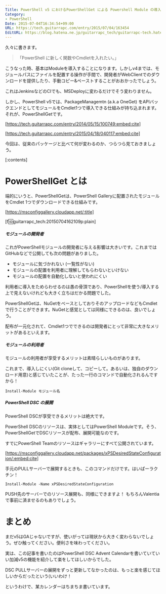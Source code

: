 ```yaml
---
Title: PowerShell v5 におけるPowerShellGet による Powershell Module の導入はどう変わるのか
Category:
- PowerShell
Date: 2015-07-04T16:34:54+09:00
URL: https://tech.guitarrapc.com/entry/2015/07/04/163454
EditURL: https://blog.hatena.ne.jp/guitarrapc_tech/guitarrapc-tech.hatenablog.com/atom/entry/8454420450100186372
---
```


久々に書きます。

> 「PowerShell に新しく関数やCmdletを入れたい。」

こうなった時、基本はModuleを導入することになります。しかしv4までは、モジュールパスにファイルを配置する操作が手間で、開発者がWebClientでのダウンロードを提供したり、手動コピー&ペーストすることがおおかったでしょう。

これはJenkinsなどのCIでも、MSDeployに変わるだけでそう変わりません。

しかし、PowerShell v5では、PackageManagemtn (a.k.a OneGet) をAPIバックエンドとしてモジュールをCmdlet1つで導入できる仕組みが持ち込まれます。それが、PowerShellGetです。

[https://tech.guitarrapc.com/entry/2014/05/15/100749:embed:cite]

[https://tech.guitarrapc.com/entry/2015/04/18/040117:embed:cite]

今回は、従来のパッケージと比べて何が変わるのか、つらつら見ておきましょう。


[:contents]

# PowerShellGet とは

端的にいうと、PowerShellGetは、PowerShell Galleryに配置されたモジュールをCmdlet 1つでダウンロードできる仕組みです。

[https://msconfiggallery.cloudapp.net/:title]

[f:id:guitarrapc_tech:20150704162109p:plain]


##### モジュールの開発者

これがPowerShellモジュールの開発者に与える影響は大きいです。これまではGitHubなどで公開しても次の問題がありました。

- モジュールに気づかれない (一覧性がない)
- モジュールの配置を利用者に理解してもらわないといけない
- モジュールの配置を自動化しないと使われにくい

利用者に導入をためらわせるのは愚の骨頂であり、PowerShellを使う/導入する上で見えないけれども大きく立ちはだかる問題でした。

PowerShellGetは、NuGetをベースとしておりそのアップロードなどもCmdletで行うことができます。NuGetと感覚としては同様にできるのは、良いでしょう。

配布が一元化されて、Cmdlet1つでできるのは開発者にとって非常に大きなメリットがあるといえます。

##### モジュールの利用者

モジュールの利用者が享受するメリットは素晴らしいものがあります。

これまで、導入しにくい(Git cloneして、コピーして。あるいは、独自のダウンロード用意)と感じていたことが、たった一行のコマンドで自動化されるんですから！

```
Install-Module モジュール名
```

##### PowerShell DSC の展開

PowerShell DSCが享受できるメリットは絶大です。

PowerShell DSCのリソースは、実体としてはPowerShell Moduleです。そう、PowerShellGetでDSCリソースが配布、展開可能なのです。

すでにPowerShell Teamのリソースはギャラリーにすべて公開されています。

[https://msconfiggallery.cloudapp.net/packages/xPSDesiredStateConfiguration/:embed:cite]

手元のPULLサーバーで展開するときも、このコマンドだけです。はいぱーラクチン！

```
Install-Module -Name xPSDesiredStateConfiguration
```

PUSH先のサーバーでのリソース展開も、同様にできますよ！ もちろんValentiaで事前に済ませるのもありでしょう。


# まとめ

まだv5はGAじゃないですが、使いがっては現状から大きく変わらないでしょう。ぜひ触ってください。便利さを味わってください。

実は、この記事を書いたのはPowerShell DSC Advent Calendarを書いていていい加減v5の機能を紹介して楽をしてほしいからでした。

DSC PULLサーバーの展開をずっと更新してなかったのは、もっと楽を感じてほしいからだったという(いいわけ！

というわけで、某カレンダーはちまちま書いています。
